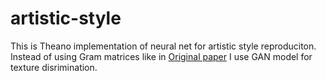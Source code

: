 # artistic-style
This is Theano implementation of neural net for artistic style reproduciton. Instead of using Gram matrices like in [Original paper](http://arxiv.org/abs/1508.06576) I use GAN model for texture disrimination.
